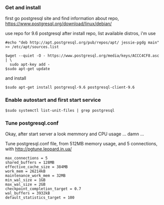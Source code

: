 ### Get and install 
first go postgresql site and find information about repo, https://www.postgresql.org/download/linux/debian/

use repo for 9.6 postgresql
after install repo,
list available distros, i'm  use 
```
#echo "deb http://apt.postgresql.org/pub/repos/apt/ jessie-pgdg main" >> /etc/apt/sources.list

$wget --quiet -O - https://www.postgresql.org/media/keys/ACCC4CF8.asc | \
  sudo apt-key add -
$sudo apt-get update
```
and install 
```
$sudo apt-get install postgresql-9.6 postgresql-client-9.6
```

### Enable autostart and first start service
```
$sudo systemctl list-unit-files | grep postgresql
```
### Tune postgresql.conf
Okay, after start server a look memmory and CPU usage ... damn ...

Tune postgresql.conf file, from 512MB memory usage, and 5 connections, with http://pgtune.leopard.in.ua/
```
max_connections = 5
shared_buffers = 128MB
effective_cache_size = 384MB
work_mem = 26214kB
maintenance_work_mem = 32MB
min_wal_size = 1GB
max_wal_size = 2GB
checkpoint_completion_target = 0.7
wal_buffers = 3932kB
default_statistics_target = 100
```
